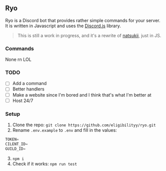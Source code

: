 ## Ryo

Ryo is a Discord bot that provides rather simple commands for your server. It is written in Javascript and uses the [Discord.js](https://discord.js.org) library.

> This is still a work in progress, and it's a rewrite of [natsukii](https://github.com/amemiya-nazuna/natsukii), just in JS.

### Commands

None rn LOL

### TODO

- [ ] Add a command
- [ ] Better handlers
- [ ] Make a website since I'm bored and I think that's what I'm better at
- [ ] Host 24/7

### Setup

1. Clone the repo: `git clone https://github.com/eligibilityy/ryo.git`
2. Rename `.env.example` to `.env` and fill in the values:

```python
TOKEN=
CILENT_ID=
GUILD_ID=
```

3. `npm i`
4. Check if it works: `npm run test`
